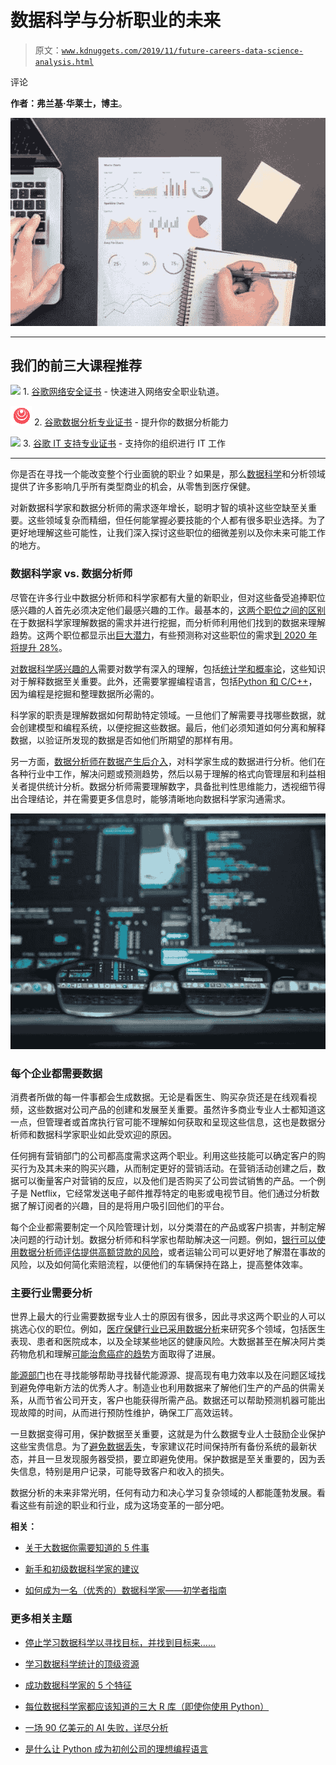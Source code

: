 # 数据科学与分析职业的未来

> 原文：[`www.kdnuggets.com/2019/11/future-careers-data-science-analysis.html`](https://www.kdnuggets.com/2019/11/future-careers-data-science-analysis.html)

评论

**作者：弗兰基·华莱士，博主**。

![](img/5e36d320bb71e2e9b97d241170033b5c.png)

* * *

## 我们的前三大课程推荐

![](img/0244c01ba9267c002ef39d4907e0b8fb.png) 1\. [谷歌网络安全证书](https://www.kdnuggets.com/google-cybersecurity) - 快速进入网络安全职业轨道。

![](img/e225c49c3c91745821c8c0368bf04711.png) 2\. [谷歌数据分析专业证书](https://www.kdnuggets.com/google-data-analytics) - 提升你的数据分析能力

![](img/0244c01ba9267c002ef39d4907e0b8fb.png) 3\. [谷歌 IT 支持专业证书](https://www.kdnuggets.com/google-itsupport) - 支持你的组织进行 IT 工作

* * *

你是否在寻找一个能改变整个行业面貌的职业？如果是，那么[数据科学](https://www.kdnuggets.com/2018/09/what-is-data-science.html)和分析领域提供了许多影响几乎所有类型商业的机会，从零售到医疗保健。

对新数据科学家和数据分析师的需求逐年增长，聪明才智的填补这些空缺至关重要。这些领域复杂而精细，但任何能掌握必要技能的个人都有很多职业选择。为了更好地理解这些可能性，让我们深入探讨这些职位的细微差别以及你未来可能工作的地方。

### 数据科学家 vs. 数据分析师

尽管在许多行业中数据分析师和科学家都有大量的新职业，但对这些备受追捧职位感兴趣的人首先必须决定他们最感兴趣的工作。最基本的，[这两个职位之间的区别](https://online.maryville.edu/online-bachelors-degrees/data-science/careers/data-scientist-vs-analyst/)在于数据科学家理解数据的需求并进行挖掘，而分析师利用他们找到的数据来理解趋势。这两个职位都显示出[巨大潜力](https://www.kdnuggets.com/2019/09/future-analytics-data-science.html)，有些预测称对这些职位的需求[到 2020 年将提升 28%](https://www.forbes.com/sites/louiscolumbus/2017/05/13/ibm-predicts-demand-for-data-scientists-will-soar-28-by-2020/#244bb3d17e3b)。

[对数据科学感兴趣的人](https://www.kdnuggets.com/2018/12/should-i-become-a-data-scientist.html)需要对数学有深入的理解，包括[统计学和概率论](https://elitedatascience.com/learn-math-for-data-science)，这些知识对于解释数据至关重要。此外，还需要掌握编程语言，包括[Python 和 C/C++](https://www.kdnuggets.com/2018/05/simplilearn-9-must-have-skills-data-scientist.html)，因为编程是挖掘和整理数据所必需的。

科学家的职责是理解数据如何帮助特定领域。一旦他们了解需要寻找哪些数据，就会创建模型和编程系统，以便挖掘这些数据。最后，他们必须知道如何分离和解释数据，以验证所发现的数据是否如他们所期望的那样有用。

另一方面，[数据分析师在数据产生后介入](https://taxandbusinessonline.villanova.edu/blog/demand-for-big-data-professionals-drives-job-openings/)，对科学家生成的数据进行分析。他们在各种行业中工作，解决问题或预测趋势，然后以易于理解的格式向管理层和利益相关者提供统计分析。数据分析师需要理解数字，具备批判性思维能力，透视细节得出合理结论，并在需要更多信息时，能够清晰地向数据科学家沟通需求。

![](img/5b5a86c2bb367126c99112129b9ed6ed.png)

### 每个企业都需要数据

消费者所做的每一件事都会生成数据。无论是看医生、购买杂货还是在线观看视频，这些数据对公司产品的创建和发展至关重要。虽然许多商业专业人士都知道这一点，但管理者或首席执行官可能不理解如何获取和呈现这些信息，这也是数据分析师和数据科学家职业如此受欢迎的原因。

任何拥有营销部门的公司都高度需求这两个职业。利用这些技能可以确定客户的购买行为及其未来的购买兴趣，从而制定更好的营销活动。在营销活动创建之后，数据可以衡量客户对营销的反应，以及他们是否购买了公司尝试销售的产品。一个例子是 Netflix，它经常发送电子邮件推荐特定的电影或电视节目。他们通过分析数据了解订阅者的兴趣，目的是将用户吸引回他们的平台。

每个企业都需要制定一个风险管理计划，以分类潜在的产品或客户损害，并制定解决问题的行动计划。数据分析师和科学家也帮助解决这一问题。例如，[银行可以使用数据分析师评估提供高额贷款的风险](https://www.bizfilings.com/toolkit/research-topics/finance/business-finance/what-banks-look-for-when-reviewing-a-loan-application)，或者运输公司可以更好地了解潜在事故的风险，以及如何简化索赔流程，以便他们的车辆保持在路上，提高整体效率。

### 主要行业需要分析

世界上最大的行业需要数据专业人士的原因有很多，因此寻求这两个职业的人可以挑选心仪的职位。例如，[医疗保健行业已采用数据分析](https://healthinformatics.uic.edu/blog/how-health-care-analytics-improves-patient-care/)来研究多个领域，包括医生表现、患者和医院成本，以及全球某些地区的健康风险。大数据甚至在解决阿片类药物危机和理解[可能治愈癌症的趋势](https://www.datapine.com/blog/big-data-examples-in-healthcare/)方面取得了进展。

[能源部门](https://datafloq.com/read/top-industries-for-data-science-professionals/6698)也在寻找能够帮助寻找替代能源源、提高现有电力效率以及在问题区域找到避免停电新方法的优秀人才。制造业也利用数据来了解他们生产的产品的供需关系，从而节省公司开支，客户也能获得所需产品。数据还可以帮助预测机器可能出现故障的时间，从而进行预防性维护，确保工厂高效运转。

一旦数据变得可用，保护数据至关重要，这就是为什么数据专业人士鼓励企业保护这些宝贵信息。为了[避免数据丢失](https://www.ontrack.com/blog/2019/01/14/key-mistakes-that-lead-to-data-loss/)，专家建议花时间保持所有备份系统的最新状态，并且一旦发现服务器受损，要立即避免使用。保护数据是至关重要的，因为丢失信息，特别是用户记录，可能导致客户和收入的损失。

数据分析的未来非常光明，任何有动力和决心学习复杂领域的人都能蓬勃发展。看看这些有前途的职业和行业，成为这场变革的一部分吧。

**相关：**

+   [关于大数据你需要知道的 5 件事](https://www.kdnuggets.com/2018/03/5-things-big-data.html)

+   [新手和初级数据科学家的建议](https://www.kdnuggets.com/2019/11/advice-new-junior-data-scientists.html)

+   [如何成为一名（优秀的）数据科学家——初学者指南](https://www.kdnuggets.com/2019/10/good-data-scientist-beginner-guide.html)

### 更多相关主题

+   [停止学习数据科学以寻找目标，并找到目标来……](https://www.kdnuggets.com/2021/12/stop-learning-data-science-find-purpose.html)

+   [学习数据科学统计的顶级资源](https://www.kdnuggets.com/2021/12/springboard-top-resources-learn-data-science-statistics.html)

+   [成功数据科学家的 5 个特征](https://www.kdnuggets.com/2021/12/5-characteristics-successful-data-scientist.html)

+   [每位数据科学家都应该知道的三大 R 库（即使你使用 Python）](https://www.kdnuggets.com/2021/12/three-r-libraries-every-data-scientist-know-even-python.html)

+   [一场 90 亿美元的 AI 失败，详尽分析](https://www.kdnuggets.com/2021/12/9b-ai-failure-examined.html)

+   [是什么让 Python 成为初创公司的理想编程语言](https://www.kdnuggets.com/2021/12/makes-python-ideal-programming-language-startups.html)
